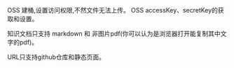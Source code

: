 OSS 建桶,设置访问权限,不然文件无法上传。
OSS accessKey、secretKey的获取和设置。

知识文档只支持 markdown 和 非图片pdf(你可以认为是浏览器打开能复制其中文字的pdf)。

URL只支持github仓库和静态页面。
